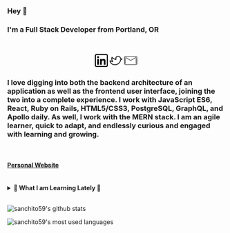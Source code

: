 ### Hey 👋

### I'm a Full Stack Developer from Portland, OR

<br>

<p align='center'>
<a href="https://www.linkedin.com/in/chris--sanchez/"><img height="30" src="https://github.com/sanchito59/sanchito59/blob/master/linkedin.png?raw=true"/></a>
<a href="https://twitter.com/i/lists/1316210473084219393?s=09"><img height="30" src="https://github.com/sanchito59/sanchito59/blob/master/twitter.png?raw=true"></a>
<a href="mailto:c.sanch7@gmail.com"/><img height="30" src="https://github.com/sanchito59/sanchito59/blob/master/mail.png?raw=true"/></a>

### I love digging into both the backend architecture of an application as well as the frontend user interface, joining the two into a complete experience. I work with JavaScript ES6, React, Ruby on Rails, HTML5/CSS3, PostgreSQL, GraphQL, and Apollo daily. As well, I work with the MERN stack. I am an agile learner, quick to adapt, and endlessly curious and engaged with learning and growing. 

<br>

#### <a href="https://chris-sanchez-dev.netlify.app/">Personal Website</a>

<br>

<details>
 <summary><strong>🌱 What I am Learning Lately 🌱</strong></summary>
 <ul>
   <li>TypeScript 😃</li>
   <li>React Native development</li>
   <li>Next.js</li>
   <li>Test Driven Development with Jest</li>
   <li>Strengthening software/system design best practices</li>
  </ul>
</details>

<br>

![sanchito59's github stats](https://github-readme-stats.vercel.app/api?username=sanchito59&hide=contribs,prs&show_icons=true&hide_border=true&title_color=000)

![sanchito59's most used languages](https://github-readme-stats.vercel.app/api/top-langs/?username=sanchito59&layout=compact&hide_border=true)
